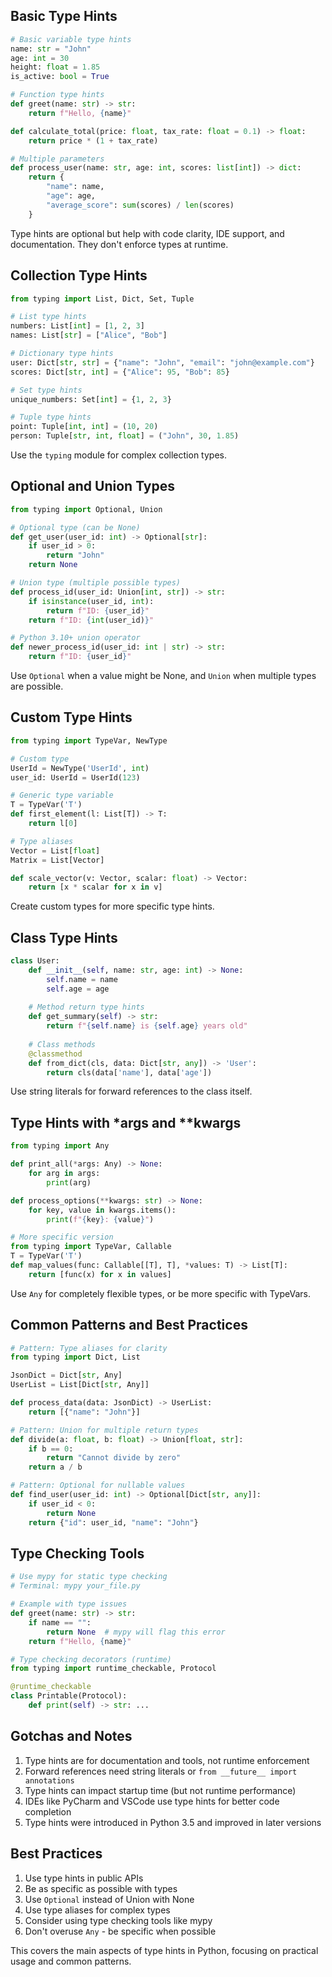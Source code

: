## Basic Type Hints
```python
# Basic variable type hints
name: str = "John"
age: int = 30
height: float = 1.85
is_active: bool = True

# Function type hints
def greet(name: str) -> str:
    return f"Hello, {name}"

def calculate_total(price: float, tax_rate: float = 0.1) -> float:
    return price * (1 + tax_rate)

# Multiple parameters
def process_user(name: str, age: int, scores: list[int]) -> dict:
    return {
        "name": name,
        "age": age,
        "average_score": sum(scores) / len(scores)
    }
```
Type hints are optional but help with code clarity, IDE support, and documentation. They don't enforce types at runtime.

## Collection Type Hints
```python
from typing import List, Dict, Set, Tuple

# List type hints
numbers: List[int] = [1, 2, 3]
names: List[str] = ["Alice", "Bob"]

# Dictionary type hints
user: Dict[str, str] = {"name": "John", "email": "john@example.com"}
scores: Dict[str, int] = {"Alice": 95, "Bob": 85}

# Set type hints
unique_numbers: Set[int] = {1, 2, 3}

# Tuple type hints
point: Tuple[int, int] = (10, 20)
person: Tuple[str, int, float] = ("John", 30, 1.85)
```
Use the `typing` module for complex collection types.

## Optional and Union Types
```python
from typing import Optional, Union

# Optional type (can be None)
def get_user(user_id: int) -> Optional[str]:
    if user_id > 0:
        return "John"
    return None

# Union type (multiple possible types)
def process_id(user_id: Union[int, str]) -> str:
    if isinstance(user_id, int):
        return f"ID: {user_id}"
    return f"ID: {int(user_id)}"

# Python 3.10+ union operator
def newer_process_id(user_id: int | str) -> str:
    return f"ID: {user_id}"
```
Use `Optional` when a value might be None, and `Union` when multiple types are possible.

## Custom Type Hints
```python
from typing import TypeVar, NewType

# Custom type
UserId = NewType('UserId', int)
user_id: UserId = UserId(123)

# Generic type variable
T = TypeVar('T')
def first_element(l: List[T]) -> T:
    return l[0]

# Type aliases
Vector = List[float]
Matrix = List[Vector]

def scale_vector(v: Vector, scalar: float) -> Vector:
    return [x * scalar for x in v]
```
Create custom types for more specific type hints.

## Class Type Hints
```python
class User:
    def __init__(self, name: str, age: int) -> None:
        self.name = name
        self.age = age
    
    # Method return type hints
    def get_summary(self) -> str:
        return f"{self.name} is {self.age} years old"
    
    # Class methods
    @classmethod
    def from_dict(cls, data: Dict[str, any]) -> 'User':
        return cls(data['name'], data['age'])
```
Use string literals for forward references to the class itself.

## Type Hints with *args and **kwargs
```python
from typing import Any

def print_all(*args: Any) -> None:
    for arg in args:
        print(arg)

def process_options(**kwargs: str) -> None:
    for key, value in kwargs.items():
        print(f"{key}: {value}")

# More specific version
from typing import TypeVar, Callable
T = TypeVar('T')
def map_values(func: Callable[[T], T], *values: T) -> List[T]:
    return [func(x) for x in values]
```
Use `Any` for completely flexible types, or be more specific with TypeVars.

## Common Patterns and Best Practices
```python
# Pattern: Type aliases for clarity
from typing import Dict, List

JsonDict = Dict[str, Any]
UserList = List[Dict[str, Any]]

def process_data(data: JsonDict) -> UserList:
    return [{"name": "John"}]

# Pattern: Union for multiple return types
def divide(a: float, b: float) -> Union[float, str]:
    if b == 0:
        return "Cannot divide by zero"
    return a / b

# Pattern: Optional for nullable values
def find_user(user_id: int) -> Optional[Dict[str, any]]:
    if user_id < 0:
        return None
    return {"id": user_id, "name": "John"}
```

## Type Checking Tools
```python
# Use mypy for static type checking
# Terminal: mypy your_file.py

# Example with type issues
def greet(name: str) -> str:
    if name == "":
        return None  # mypy will flag this error
    return f"Hello, {name}"

# Type checking decorators (runtime)
from typing import runtime_checkable, Protocol

@runtime_checkable
class Printable(Protocol):
    def print(self) -> str: ...
```

## Gotchas and Notes
1. Type hints are for documentation and tools, not runtime enforcement
2. Forward references need string literals or `from __future__ import annotations`
3. Type hints can impact startup time (but not runtime performance)
4. IDEs like PyCharm and VSCode use type hints for better code completion
5. Type hints were introduced in Python 3.5 and improved in later versions

## Best Practices
1. Use type hints in public APIs
2. Be as specific as possible with types
3. Use `Optional` instead of Union with None
4. Use type aliases for complex types
5. Consider using type checking tools like mypy
6. Don't overuse `Any` - be specific when possible

This covers the main aspects of type hints in Python, focusing on practical usage and common patterns.